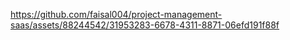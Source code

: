

https://github.com/faisal004/project-management-saas/assets/88244542/31953283-6678-4311-8871-06efd191f88f

